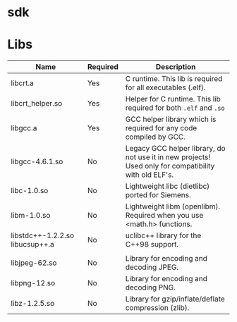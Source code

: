 # sdk

# Libs
| Name | Required | Description
| --- | --- | --- |
| libcrt.a | Yes | C runtime. This lib is required for all executables (.elf). |
| libcrt_helper.so | Yes | Helper for C runtime. This lib required for both `.elf` and `.so` |
| libgcc.a | Yes | GCC helper library which is required for any code compiled by GCC. |
| libgcc-4.6.1.so | No | Legacy GCC helper library, do not use it in new projects! Used only for compatibility with old ELF's. |
| libc-1.0.so | No | Lightweight libc (dietlibc) ported for Siemens. |
| libm-1.0.so | No | Lightweight libm (openlibm). Required when you use <math.h> functions. |
| libstdc++-1.2.2.so libucsup++.a | No | uclibc++ library for the C++98 support. |
|  |
| libjpeg-62.so | No  | Library for encoding and decoding JPEG. |
| libpng-12.so | No  | Library for encoding and decoding PNG. |
| libz-1.2.5.so | No  | Library for gzip/inflate/deflate compression (zlib). |
